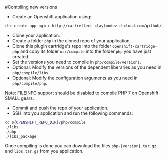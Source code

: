 #Compiling new versions
- Create  an Openshift application using:
```BASH
rhc create-app nginx http://cartreflect-claytondev.rhcloud.com/github/jogolor/openshift-cartridge-nginx
```
- Clone your application.
- Create a folder `php` in the cloned repo of your application.
- Clone this plugin cartridge's repo into the folder `openshift-cartridge-php` and copy its folder `usr/compile` into the folder `php` you have just created.
- Set the versions you need to compile in `php/compile/versions`.
- Optional: Modify the versions of the dependent liberaries  as you need in `php/compile/libs`.
- Optional: Modify the configuration arguments as you need in `php/compile/php`.

Note: FILEINFO support should be disabled to compile PHP 7 on Openshift SMALL gears.
- Commit and push the repo of your application.
- SSH into you application and run the following commands:
```BASH
cd ${OPENSHIFT_REPO_DIR}/php/compile
./libs
./php
./libs_package
```
Once compiling is done you can download the files `php-{version}.tar.gz` and `libs.tar.gz` from you application.
